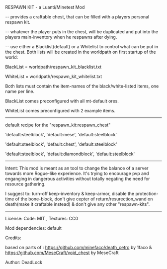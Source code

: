 RESPAWN KIT - a Luanti/Minetest Mod

-- provides a craftable chest, that can be filled with a players personal respawn kit.

-- whatever the player puts in the chest, will be duplicated and put into the players main-inventory when he respawns after dying.

-- use either a Blacklist(default) or a Whitelist to control what can be put in the chest. Both lists will be created in the worldpath on first startup of the world:

BlackList = worldpath/respawn_kit_blacklist.txt

WhiteList = worldpath/respawn_kit_whitelist.txt 

Both lists must contain the item-names of the black/white-listed items, one name per line.

BlackList comes preconfigured with all mt-default ores.

WhiteList comes preconfigured with 2 example items.

-----


default recipe for the "respawn_kit:respawn_chest"

'default:steelblock',  'default:mese',          'default:steelblock'

'default:steelblock',  'default:chest',         'default:steelblock'

'default:steelblock',  'default:diamondblock',  'default:steelblock'


----- 

Intent:
This mod is meant as an tool to change the balance of a server towards more Rogue-like experience.
It's trying to encourage pvp and enganging in dangerous activities without totally negating the need for resource gathering.
 
I suggest to:
turn-off keep-inventory & keep-armor,
disable the protection-time of the bone-block,
don't give cepter of return/resurection_wand on death(make it craftable instead) & 
don't give any other "respawn-kits".

-----
License: Code: MIT , Textures: CC0

Mod dependencies: default

Credits: 

based on parts of :
https://github.com/minefaco/death_cetro by 1faco &
https://github.com/MeseCraft/void_chest by MeseCraft

Author: DeadLock